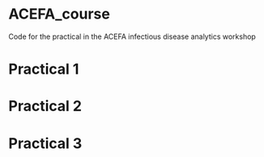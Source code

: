# ACEFA_course
Code for the practical in the ACEFA infectious disease analytics workshop

# Practical 1  

# Practical 2  

# Practical 3  
